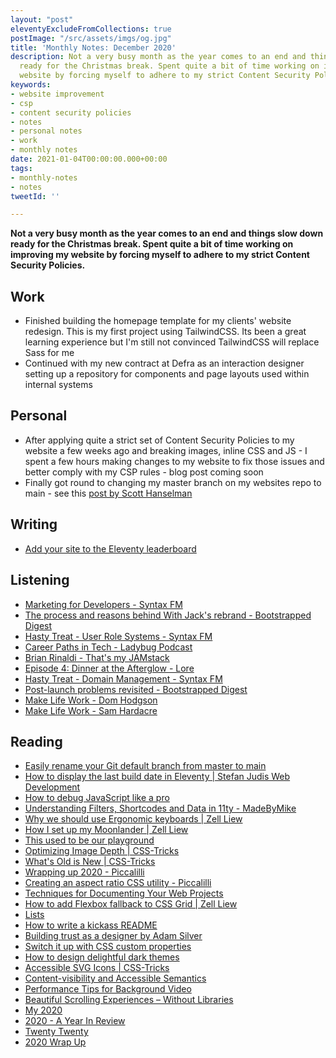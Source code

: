 ```yaml
---
layout: "post"
eleventyExcludeFromCollections: true
postImage: "/src/assets/imgs/og.jpg"
title: 'Monthly Notes: December 2020'
description: Not a very busy month as the year comes to an end and things slow down
  ready for the Christmas break. Spent quite a bit of time working on improving my
  website by forcing myself to adhere to my strict Content Security Policies.
keywords:
- website improvement
- csp
- content security policies
- notes
- personal notes
- work
- monthly notes
date: 2021-01-04T00:00:00.000+00:00
tags:
- monthly-notes
- notes
tweetId: ''

---
```

**Not a very busy month as the year comes to an end and things slow down ready for the Christmas break. Spent quite a bit of time working on improving my website by forcing myself to adhere to my strict Content Security Policies.**

## Work

* Finished building the homepage template for my clients' website redesign. This is my first project using TailwindCSS. Its been a great learning experience but I'm still not convinced TailwindCSS will replace Sass for me
* Continued with my new contract at Defra as an interaction designer setting up a repository for components and page layouts used within internal systems

## Personal

* After applying quite a strict set of Content Security Policies to my website a few weeks ago and breaking images, inline CSS and JS - I spent a few hours making changes to my website to fix those issues and better comply with my CSP rules - blog post coming soon
* Finally got round to changing my master branch on my websites repo to main - see this [post by Scott Hanselman](https://www.hanselman.com/blog/easily-rename-your-git-default-branch-from-master-to-main)

## Writing

* [Add your site to the Eleventy leaderboard](https://www.juanfernandes.uk/blog/add-your-site-to-eleventy-leaderboard/)

## Listening

* [Marketing for Developers - Syntax FM](https://syntax.fm/show/052/marketing-for-developers)
* [The process and reasons behind With Jack's rebrand - Bootstrapped Digest](https://ashleybaxter.transistor.fm/episodes/the-process-and-reasons-behind-with-jacks-rebrand)
* [Hasty Treat - User Role Systems - Syntax FM ](https://syntax.fm/show/055/hasty-treat-user-role-systems)
* [Career Paths in Tech - Ladybug Podcast](https://www.ladybug.dev/episodes/career-paths-in-tech?rq=Career%20Paths)
* [Brian Rinaldi - That's my JAMstack](https://thatsmyjamstack.com/episodes/brian-rinaldi/)
* [Episode 4: Dinner at the Afterglow - Lore](https://www.lorepodcast.com/episodes/4)
* [Hasty Treat - Domain Management - Syntax FM](https://syntax.fm/show/053/hasty-treat-domain-management)
* [Post-launch problems revisited - Bootstrapped Digest](https://ashleybaxter.transistor.fm/episodes/post-launch-problems-revisited)
* [Make Life Work - Dom Hodgson](https://makelifeworkpodcast.com/dom-hodgson/)
* [Make Life Work - Sam Hardacre](https://makelifeworkpodcast.com/sam-hardacre/)

## Reading

* [Easily rename your Git default branch from master to main](https://www.hanselman.com/blog/easily-rename-your-git-default-branch-from-master-to-main)
* [How to display the last build date in Eleventy | Stefan Judis Web Development](https://www.stefanjudis.com/snippets/how-to-display-the-build-date-in-eleventy/ "How to display the last build date in Eleventy | Stefan Judis Web Development")
* [How to debug JavaScript like a pro](https://gomakethings.com/how-to-debug-javascript-like-a-pro/ "How to debug JavaScript like a pro")
* [Understanding Filters, Shortcodes and Data in 11ty - MadeByMike](https://www.madebymike.com.au/writing/11ty-filters-data-shortcodes/ "Understanding Filters, Shortcodes and Data in 11ty - MadeByMike")
* [Why we should use Ergonomic keyboards | Zell Liew](https://zellwk.com/blog/ergonomic-keyboard/?ck_subscriber_id=383327096 "Why we should use Ergonomic keyboards | Zell Liew")
* [How I set up my Moonlander | Zell Liew](https://zellwk.com/blog/moonlander/ "How I set up my Moonlander | Zell Liew")
* [This used to be our playground](https://colly.com/articles/this-used-to-be-our-playground "This used to be our playground")
* [Optimizing Image Depth | CSS-Tricks](https://css-tricks.com/optimizing-image-depth/ "Optimizing Image Depth | CSS-Tricks")
* [What's Old is New | CSS-Tricks](https://css-tricks.com/whats-old-is-new/ "What's Old is New | CSS-Tricks")
* [Wrapping up 2020 - Piccalilli](https://piccalil.li/blog/wrapping-up-2020/ "Wrapping up 2020 - Piccalilli")
* [Creating an aspect ratio CSS utility - Piccalilli](https://piccalil.li/tutorial/creating-an-aspect-ratio-css-utility/ "Creating an aspect ratio CSS utility - Piccalilli")
* [Techniques for Documenting Your Web Projects](https://speckyboy.com/techniques-documenting-web-projects/ "Techniques for Documenting Your Web Projects")
* [How to add Flexbox fallback to CSS Grid | Zell Liew](https://zellwk.com/blog/calendar-flexbox-fallback/ "How to add Flexbox fallback to CSS Grid | Zell Liew")
* [Lists](https://adactio.com/journal/17690 "Lists")
* [How to write a kickass README](https://dev.to/scottydocs/how-to-write-a-kickass-readme-5af9 "How to write a kickass README")
* [Building trust as a designer by Adam Silver](https://adamsilver.io/blog/building-trust-as-a-designer/ "Building trust as a designer by Adam Silver")
* [Switch it up with CSS custom properties](https://css.christmas/2019/2 "Switch it up with CSS custom properties")
* [How to design delightful dark themes](https://blog.superhuman.com/how-to-design-delightful-dark-themes/ "How to design delightful dark themes")
* [Accessible SVG Icons | CSS-Tricks](https://css-tricks.com/accessible-svg-icons/ "Accessible SVG Icons | CSS-Tricks")
* [Content-visibility and Accessible Semantics](https://dev.to/marcysutton/content-visibility-and-accessible-semantics-2994 "Content-visibility and Accessible Semantics")
* [Performance Tips for Background Video](https://calendar.perfplanet.com/2019/performance-tips-for-background-video/ "Performance Tips for Background Video")
* [Beautiful Scrolling Experiences – Without Libraries](https://24ways.org/2019/beautiful-scrolling-experiences-without-libraries/ "Beautiful Scrolling Experiences – Without Libraries")
* [My 2020](https://remysharp.com/2020/12/31/my-2020 "My 2020")
* [2020 - A Year In Review](https://www.tomhirst.com/2020-a-year-in-review/ "2020 - A Year In Review")
* [Twenty Twenty](https://daverupert.com/2020/12/twenty-twenty/ "Twenty Twenty")
* [2020 Wrap Up](https://www.richard-bell.co.uk/posts/2020/ "2020 Wrap Up")
